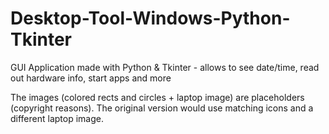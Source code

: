 # Desktop-Tool-Windows-Python-Tkinter
GUI Application made with Python & Tkinter - allows to see date/time, read out hardware info, start apps and more

The images (colored rects and circles + laptop image) are placeholders (copyright reasons). The original version would use matching icons and a different laptop image.

